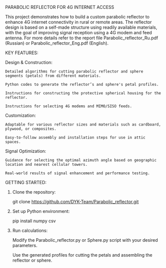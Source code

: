 PARABOLIC REFLECTOR FOR 4G INTERNET ACCESS

This project demonstrates how to build a custom parabolic reflector to enhance 4G internet connectivity in rural or remote areas. The reflector design is based on a self-made structure using readily available materials, with the goal of improving signal reception using a 4G modem and feed antenna. For more details refer to the report file Parabolic_reflector_Ru.pdf (Russian) or Parabolic_reflector_Eng.pdf (English). 

KEY FEATURES:

  Design & Construction:
  
    Detailed algorithms for cutting parabolic reflector and sphere segments (petals) from different materials.
    
    Python codes to generate the reflector’s and sphere's petal profiles.

    Instructions for constructing the protective spherical housing for the reflector.

    Instructions for selecting 4G modems and MIMO/SISO feeds. 
    
  Customization:
  
    Adaptable for various reflector sizes and materials such as cardboard, plywood, or composites.
    
    Easy-to-follow assembly and installation steps for use in attic spaces.
    
  Signal Optimization:
  
    Guidance for selecting the optimal azimuth angle based on geographic location and nearest cellular towers.
    
    Real-world results of signal enhancement and performance testing.

GETTING STARTED:

1. Clone the repository:
   
    git clone https://github.com/DYK-Team/Parabolic_reflector.git

2. Set up Python environment:
   
    pip install numpy csv

3. Run calculations:

    Modify the Parabolic_reflector.py or Sphere.py script with your desired parameters.
  
    Use the generated profiles for cutting the petals and assembling the reflector or sphere.
